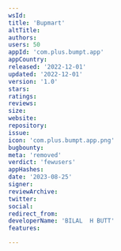 ```yaml
---
wsId: 
title: 'Bupmart'
altTitle: 
authors: 
users: 50
appId: 'com.plus.bumpt.app'
appCountry: 
released: '2022-12-01'
updated: '2022-12-01'
version: '1.0'
stars: 
ratings: 
reviews: 
size: 
website: 
repository: 
issue: 
icon: 'com.plus.bumpt.app.png'
bugbounty: 
meta: 'removed'
verdict: 'fewusers'
appHashes: 
date: '2023-08-25'
signer: 
reviewArchive: 
twitter: 
social: 
redirect_from: 
developerName: 'BILAL  H BUTT'
features: 

---
```


